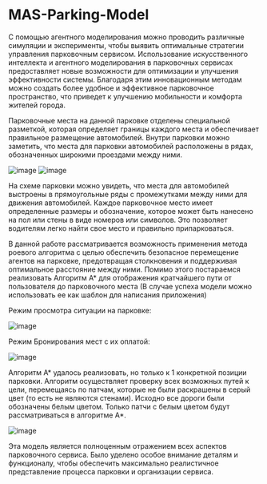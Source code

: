 # MAS-Parking-Model

С помощью агентного моделирования можно проводить различные симуляции и эксперименты, чтобы выявить оптимальные стратегии управления парковочным сервисом. Использование искусственного интеллекта и агентного моделирования в парковочных сервисах предоставляет новые возможности для оптимизации и улучшения эффективности системы. Благодаря этим инновационным методам можно создать более удобное и эффективное парковочное пространство, что приведет к улучшению мобильности и комфорта жителей города.

Парковочные места на данной парковке отделены специальной разметкой, которая определяет границы каждого места и обеспечивает правильное размещение автомобилей. Внутри парковки можно заметить, что места для парковки автомобилей расположены в рядах, обозначенных широкими проездами между ними.

![image](https://github.com/Ulrike13/MAS-Parking-Model/assets/126660175/dc195a53-acc0-4501-ba6a-fdf89d626708)
![image](https://github.com/Ulrike13/MAS-Parking-Model/assets/126660175/4af94e6f-278c-40a8-a0a5-db841bd283c7)

На схеме парковки можно увидеть, что места для автомобилей выстроены в прямоугольные ряды с промежутками между ними для движения автомобилей. 
Каждое парковочное место имеет определенные размеры и обозначение, которое может быть нанесено на пол или стены в виде номеров или символов. Это позволяет водителям легко найти свое место и правильно припарковаться.

В данной работе рассматривается возможность применения метода роевого алгоритма с целью обеспечить безопасное перемещение агентов на парковке, предотвращая столкновения и поддерживая оптимальное расстояние между ними. Помимо этого постараемся реализовать Алгоритм А* для отображения кратчайшего пути от пользователя до парковочного места (В случае успеха модели можно использовать ее как шаблон для написания приложения)

Режим просмотра ситуации на парковке: 

![image](https://github.com/Ulrike13/MAS-Parking-Model/assets/126660175/c074e018-b4e2-459c-b289-cd39dc8d7bb9)

Режим Бронирования мест с их оплатой:

![image](https://github.com/Ulrike13/MAS-Parking-Model/assets/126660175/35bc3d16-26e8-4d56-9d7e-fa46231ffd03)

Алгоритм А* удалось реализовать, но только к 1 конкретной позиции парковки. Алгоритм осуществляет проверку всех возможных путей к цели, перемещаясь по патчам, которые не были раскрашены в серый цвет (то есть не являются стенами). Исходно все дороги были обозначены белым цветом. Только патчи с белым цветом будут рассматриваться в алгоритме A*.

![image](https://github.com/Ulrike13/MAS-Parking-Model/assets/126660175/83adb240-bbf9-41b9-9a66-b292c2ef0331)

Эта модель является полноценным отражением всех аспектов парковочного сервиса. Было уделено особое внимание деталям и функционалу, чтобы обеспечить максимально реалистичное представление процесса парковки и организации сервиса.
